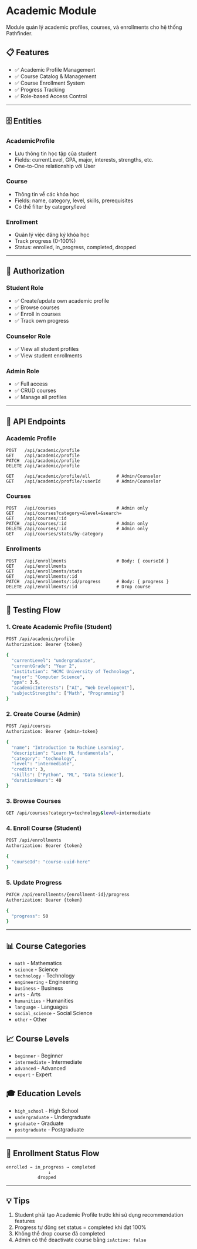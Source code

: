 # Academic Module

Module quản lý academic profiles, courses, và enrollments cho hệ thống Pathfinder.

## 📋 Features

- ✅ Academic Profile Management
- ✅ Course Catalog & Management
- ✅ Course Enrollment System
- ✅ Progress Tracking
- ✅ Role-based Access Control

---

## 🗄️ Entities

### AcademicProfile

- Lưu thông tin học tập của student
- Fields: currentLevel, GPA, major, interests, strengths, etc.
- One-to-One relationship với User

### Course

- Thông tin về các khóa học
- Fields: name, category, level, skills, prerequisites
- Có thể filter by category/level

### Enrollment

- Quản lý việc đăng ký khóa học
- Track progress (0-100%)
- Status: enrolled, in_progress, completed, dropped

---

## 🔐 Authorization

### Student Role

- ✅ Create/update own academic profile
- ✅ Browse courses
- ✅ Enroll in courses
- ✅ Track own progress

### Counselor Role

- ✅ View all student profiles
- ✅ View student enrollments

### Admin Role

- ✅ Full access
- ✅ CRUD courses
- ✅ Manage all profiles

---

## 📡 API Endpoints

### Academic Profile

```http
POST   /api/academic/profile
GET    /api/academic/profile
PATCH  /api/academic/profile
DELETE /api/academic/profile

GET    /api/academic/profile/all          # Admin/Counselor
GET    /api/academic/profile/:userId      # Admin/Counselor
```

### Courses

```http
POST   /api/courses                       # Admin only
GET    /api/courses?category=&level=&search=
GET    /api/courses/:id
PATCH  /api/courses/:id                   # Admin only
DELETE /api/courses/:id                   # Admin only
GET    /api/courses/stats/by-category
```

### Enrollments

```http
POST   /api/enrollments                   # Body: { courseId }
GET    /api/enrollments
GET    /api/enrollments/stats
GET    /api/enrollments/:id
PATCH  /api/enrollments/:id/progress      # Body: { progress }
DELETE /api/enrollments/:id               # Drop course
```

---

## 🧪 Testing Flow

### 1. Create Academic Profile (Student)

```bash
POST /api/academic/profile
Authorization: Bearer {token}

{
  "currentLevel": "undergraduate",
  "currentGrade": "Year 2",
  "institution": "HCMC University of Technology",
  "major": "Computer Science",
  "gpa": 3.5,
  "academicInterests": ["AI", "Web Development"],
  "subjectStrengths": ["Math", "Programming"]
}
```

### 2. Create Course (Admin)

```bash
POST /api/courses
Authorization: Bearer {admin-token}

{
  "name": "Introduction to Machine Learning",
  "description": "Learn ML fundamentals",
  "category": "technology",
  "level": "intermediate",
  "credits": 3,
  "skills": ["Python", "ML", "Data Science"],
  "durationHours": 40
}
```

### 3. Browse Courses

```bash
GET /api/courses?category=technology&level=intermediate
```

### 4. Enroll Course (Student)

```bash
POST /api/enrollments
Authorization: Bearer {token}

{
  "courseId": "course-uuid-here"
}
```

### 5. Update Progress

```bash
PATCH /api/enrollments/{enrollment-id}/progress
Authorization: Bearer {token}

{
  "progress": 50
}
```

---

## 📊 Course Categories

- `math` - Mathematics
- `science` - Science
- `technology` - Technology
- `engineering` - Engineering
- `business` - Business
- `arts` - Arts
- `humanities` - Humanities
- `language` - Languages
- `social_science` - Social Science
- `other` - Other

## 📈 Course Levels

- `beginner` - Beginner
- `intermediate` - Intermediate
- `advanced` - Advanced
- `expert` - Expert

## 🎓 Education Levels

- `high_school` - High School
- `undergraduate` - Undergraduate
- `graduate` - Graduate
- `postgraduate` - Postgraduate

---

## 🔄 Enrollment Status Flow

```
enrolled → in_progress → completed
                ↓
            dropped
```

---

## 💡 Tips

1. Student phải tạo Academic Profile trước khi sử dụng recommendation features
2. Progress tự động set status = completed khi đạt 100%
3. Không thể drop course đã completed
4. Admin có thể deactivate course bằng `isActive: false`
